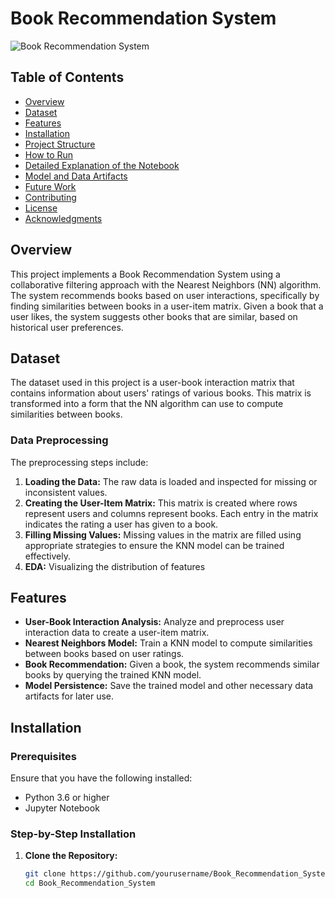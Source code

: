 # Book Recommendation System

![Book Recommendation System](https://img.shields.io/badge/Recommendation%20System-Book-brightgreen)

## Table of Contents

- [Overview](#overview)
- [Dataset](#dataset)
- [Features](#features)
- [Installation](#installation)
- [Project Structure](#project-structure)
- [How to Run](#how-to-run)
- [Detailed Explanation of the Notebook](#detailed-explanation-of-the-notebook)
- [Model and Data Artifacts](#model-and-data-artifacts)
- [Future Work](#future-work)
- [Contributing](#contributing)
- [License](#license)
- [Acknowledgments](#acknowledgments)

## Overview

This project implements a Book Recommendation System using a collaborative filtering approach with the Nearest Neighbors (NN) algorithm. The system recommends books based on user interactions, specifically by finding similarities between books in a user-item matrix. Given a book that a user likes, the system suggests other books that are similar, based on historical user preferences.

## Dataset

The dataset used in this project is a user-book interaction matrix that contains information about users' ratings of various books. This matrix is transformed into a form that the NN algorithm can use to compute similarities between books.

### Data Preprocessing

The preprocessing steps include:

1. **Loading the Data:** The raw data is loaded and inspected for missing or inconsistent values.
2. **Creating the User-Item Matrix:** This matrix is created where rows represent users and columns represent books. Each entry in the matrix indicates the rating a user has given to a book.
3. **Filling Missing Values:** Missing values in the matrix are filled using appropriate strategies to ensure the KNN model can be trained effectively.
4. **EDA:** Visualizing the distribution of features

## Features

- **User-Book Interaction Analysis:** Analyze and preprocess user interaction data to create a user-item matrix.
- **Nearest Neighbors Model:** Train a KNN model to compute similarities between books based on user ratings.
- **Book Recommendation:** Given a book, the system recommends similar books by querying the trained KNN model.
- **Model Persistence:** Save the trained model and other necessary data artifacts for later use.

## Installation

### Prerequisites

Ensure that you have the following installed:

- Python 3.6 or higher
- Jupyter Notebook

### Step-by-Step Installation

1. **Clone the Repository:**
   ```bash
   git clone https://github.com/yourusername/Book_Recommendation_System.git
   cd Book_Recommendation_System

